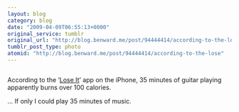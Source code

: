 ```yaml
---
layout: blog
category: blog
date: "2009-04-09T06:55:13+0000"
original_service: tumblr
original_url: "http://blog.benward.me/post/94444414/according-to-the-lose"
tumblr_post_type: photo
atomid: "http://blog.benward.me/post/94444414/according-to-the-lose"
---
```

<figure class="photo">
  <img src="http://benward.me/res/tumblr/media/94444414/0.jpg" alt="">
</figure>

According to the ‘[Lose It](http://www.freshapps.com/lose-it/)’ app on the iPhone, 35 minutes of guitar playing apparently burns over 100 calories.

… If only I could play 35 minutes of music.